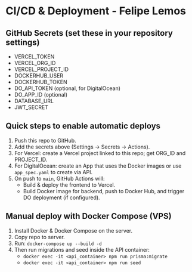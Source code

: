 # CI/CD & Deployment - Felipe Lemos

## GitHub Secrets (set these in your repository settings)
- VERCEL_TOKEN
- VERCEL_ORG_ID
- VERCEL_PROJECT_ID
- DOCKERHUB_USER
- DOCKERHUB_TOKEN
- DO_API_TOKEN (optional, for DigitalOcean)
- DO_APP_ID (optional)
- DATABASE_URL
- JWT_SECRET

## Quick steps to enable automatic deploys
1. Push this repo to GitHub.
2. Add the secrets above (Settings -> Secrets -> Actions).
3. For Vercel: create a Vercel project linked to this repo; get ORG_ID and PROJECT_ID.
4. For DigitalOcean: create an App that uses the Docker images or use `app_spec.yaml` to create via API.
5. On push to `main`, GitHub Actions will:
   - Build & deploy the frontend to Vercel.
   - Build Docker image for backend, push to Docker Hub, and trigger DO deployment (if configured).

## Manual deploy with Docker Compose (VPS)
1. Install Docker & Docker Compose on the server.
2. Copy repo to server.
3. Run: `docker-compose up --build -d`
4. Then run migrations and seed inside the API container:
   - `docker exec -it <api_container> npm run prisma:migrate`
   - `docker exec -it <api_container> npm run seed`

